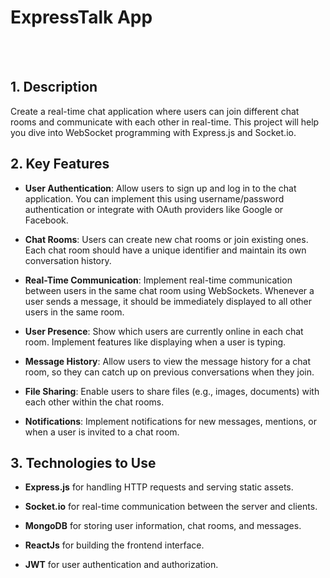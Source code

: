 <h1>ExpressTalk App</h1>

<br/>
<br/>

<h2>1. Description</h2>
Create a real-time chat application where users can join different chat rooms and communicate with each other in real-time. This project will help you dive into WebSocket programming with Express.js and Socket.io.

<h2>2. Key Features</h2>

- **User Authentication**: Allow users to sign up and log in to the chat application. You can implement this using username/password authentication or integrate with OAuth providers like Google or Facebook.

- **Chat Rooms**: Users can create new chat rooms or join existing ones. Each chat room should have a unique identifier and maintain its own conversation history.
    
- **Real-Time Communication**: Implement real-time communication between users in the same chat room using WebSockets. Whenever a user sends a message, it should be immediately displayed to all other users in the same room.

- **User Presence**: Show which users are currently online in each chat room. Implement features like displaying when a user is typing.
    
- **Message History**: Allow users to view the message history for a chat room, so they can catch up on previous conversations when they join.
    
- **File Sharing**: Enable users to share files (e.g., images, documents) with each other within the chat rooms.

- **Notifications**: Implement notifications for new messages, mentions, or when a user is invited to a chat room.

<h2>3. Technologies to Use</h2>

- **Express.js** for handling HTTP requests and serving static assets.

- **Socket.io** for real-time communication between the server and clients.

- **MongoDB** for storing user information, chat rooms, and messages.

- **ReactJs** for building the frontend interface.

- **JWT** for user authentication and authorization.